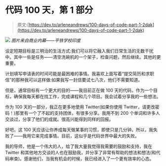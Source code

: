 # 代码 100 天，第 1 部分

> 原文:[https://dev.to/arleneandrews/100-days-of-code-part-1-2dak](https://dev.to/arleneandrews/100-days-of-code-part-1-2dak)

[![](../Images/c1df6ce1d3dcdb5d6fa3cc20dfe5eace.png)](https://www.businessinsider.in/thumb/msid-21061818,width-640,resizemode-4/Besides-showcasing-coding-talent-the-Flatiron-School-laid-out-delicious-snacks-at-the-job-fair-.jpg?356728) 
*图片来自商业内幕——平铁学校印度*

设定短期目标是三明治的生活方式:我们可以将它融入我们日常生活的无数干扰中。其中一些是任务——清空洗碗机的一个架子，检查问题，然后继续。其他的更重要。

计划填写申请表的时间可能是最困难的事情。我喜欢上面写着“提交简历和求职信”的那种我可以这样做:如果我写一封信要试七八次，他们不需要知道。

但是，通常目标有一个更大的目的——我目前正在做 100 天的代码，作为一个目标，确保我每天都在找工作，完成课程和几个项目。我会试着分享我的一些想法。

作为 100 天的一部分，我正在更多地使用 Twitter(如果你使用 Twitter，请更改密码！)那里有一个了不起的支持团体，有很多分享。我用不到 200 个单词和许多人交谈过，分享了他们的成就。很高兴能得到同样的回报。

好吧，这 100 天应该让你养成每天做某事的习惯，即使只是几分钟。所以，我失败了——我用它来完成事情。目前，这似乎是代码世界中最大的失败。

我的导师，他是一个伟大的人，给了我大量我觉得我需要的鼓励和支持，我在 Twitter 和其他地方交谈的人也在鼓励我，并分享了非常有帮助的想法和想法(和代码审查)。感谢他们，当我有机会的时候，我已经进入了一个更有效率的心态。